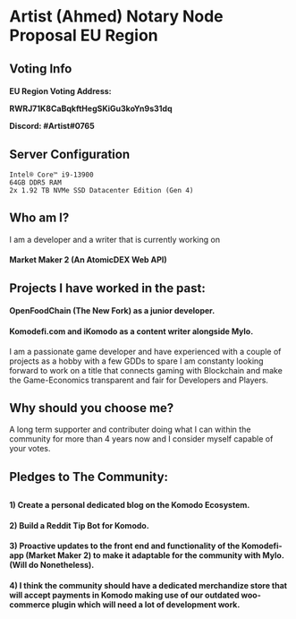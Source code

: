 <h1> Artist (Ahmed) Notary Node Proposal EU Region</h1>

<h2> Voting Info </h2>

<h4>

EU Region Voting Address:

RWRJ71K8CaBqkftHegSKiGu3koYn9s31dq

Discord: #Artist#0765

</h4>

<h2> Server Configuration </h2>

```
Intel® Core™ i9-13900
64GB DDR5 RAM
2x 1.92 TB NVMe SSD Datacenter Edition (Gen 4)
```

<h2> Who am I? </h2>

I am a developer and a writer that is currently working on 

<h4> Market Maker 2 (An AtomicDEX Web API) </h4>

<h2> Projects I have worked in the past: </h2>

<h4> OpenFoodChain (The New Fork) as a junior developer. </h4>

<h4> Komodefi.com and iKomodo as a content writer alongside Mylo. </h4>

I am a passionate game developer and have experienced with a couple of projects as a hobby with a few GDDs to spare I am constanty looking forward to work on a title that connects gaming with Blockchain and make the Game-Economics transparent and fair for Developers and Players.

<h2> Why should you choose me? </h2>

A long term supporter and contributer doing what I can within the community for more than 4 years now and I consider myself capable of your votes.


<h2> Pledges to The Community: <h2>

<h4> 1) Create a personal dedicated blog on the Komodo Ecosystem. </h4>

<h4> 2) Build a Reddit Tip Bot for Komodo. </h4>

<h4> 3) Proactive updates to the front end and functionality of the Komodefi-app (Market Maker 2) to  make it adaptable for the community with Mylo. (Will do Nonetheless). </h4>

<h4> 4) I think the community should have a dedicated merchandize store that will accept payments in Komodo making use of our outdated woo-commerce plugin which will need a lot of development work. </h4>
